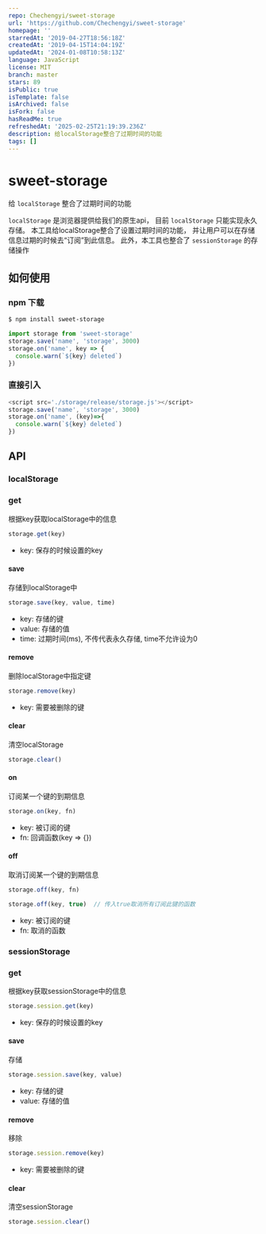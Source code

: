 ```yaml
---
repo: Chechengyi/sweet-storage
url: 'https://github.com/Chechengyi/sweet-storage'
homepage: ''
starredAt: '2019-04-27T18:56:18Z'
createdAt: '2019-04-15T14:04:19Z'
updatedAt: '2024-01-08T10:58:13Z'
language: JavaScript
license: MIT
branch: master
stars: 89
isPublic: true
isTemplate: false
isArchived: false
isFork: false
hasReadMe: true
refreshedAt: '2025-02-25T21:19:39.236Z'
description: 给localStorage整合了过期时间的功能
tags: []
---
```


# sweet-storage

给 `localStorage` 整合了过期时间的功能

`localStorage` 是浏览器提供给我们的原生api， 目前 `localStorage` 只能实现永久存储。 
本工具给localStorage整合了设置过期时间的功能， 并让用户可以在存储信息过期的时候去“订阅”到此信息。
此外，本工具也整合了 `sessionStorage` 的存储操作


## 如何使用

###  npm 下载

```bash
$ npm install sweet-storage
```
  
```javascript
import storage from 'sweet-storage'
storage.save('name', 'storage', 3000)
storage.on('name', key => {
  console.warn(`${key} deleted`)
})
```

###  直接引入

```javascript
<script src='./storage/release/storage.js'></script>
storage.save('name', 'storage', 3000)
storage.on('name', (key)=>{
  console.warn(`${key} deleted`)
})
```


## API

### localStorage

### get

根据key获取localStorage中的信息

```js
storage.get(key)
```

* key: 保存的时候设置的key

#### save

存储到localStorage中

```js
storage.save(key, value, time)
```

* key: 存储的键
* value: 存储的值
* time: 过期时间(ms), 不传代表永久存储,  time不允许设为0

#### remove

删除localStorage中指定键

```js
storage.remove(key)
```

* key: 需要被删除的键

#### clear

清空localStorage

```js
storage.clear()
```

#### on

订阅某一个键的到期信息

```js
storage.on(key, fn)
```

* key: 被订阅的键
* fn: 回调函数(key => {})

#### off

取消订阅某一个键的到期信息

```js
storage.off(key, fn)
```

```js
storage.off(key, true)  // 传入true取消所有订阅此键的函数
```

* key: 被订阅的键
* fn:  取消的函数

### sessionStorage

### get

根据key获取sessionStorage中的信息

```js
storage.session.get(key)
```

* key: 保存的时候设置的key

#### save

存储

```js
storage.session.save(key, value)
```
* key: 存储的键
* value: 存储的值

#### remove

移除

```js
storage.session.remove(key)
```

* key: 需要被删除的键

#### clear

清空sessionStorage

```js
storage.session.clear()
```
